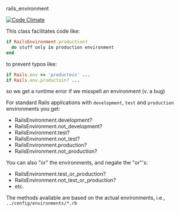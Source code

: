 rails_environment

[![Code Climate](https://codeclimate.com/github/stevedowney/rails_environment.png)](https://codeclimate.com/github/stevedowney/rails_environment)

This class facilitates code like:
```ruby
if RailsEnvironment.production?
  do stuff only in production environment
end
```

to prevent typos like:
```ruby
if Rails.env == 'productoin' ...
if Rails.env.productoin? ...
```
so we get a runtime error if we misspell an environment (v. a bug)

For standard Rails applications with `development`, `test` and `production` environments you get:

* RailsEnvironment.development?
* RailsEnvironment.not_development?
* RailsEnvironment.test?
* RailsEnvironment.not_test?
* RailsEnvironment.production?
* RailsEnvironment.not_production?

You can also "or" the environments, and negate the "or"'s:

* RailsEnvironment.test_or_production?
* RailsEnvironment.not_test_or_production?
* etc.

The methods available are based on the actual environments, i.e., `../config/environments/*.rb`

